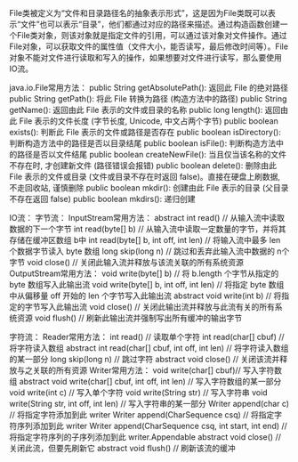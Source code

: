 File类被定义为“文件和目录路径名的抽象表示形式”，这是因为File类既可以表示“文件”也可以表示“目录”，他们都通过对应的路径来描述。通过构造函数创建一个File类对象，则该对象就是指定文件的引用，可以通过该对象对文件操作。通过File对象，可以获取文件的属性值（文件大小，能否读写，最后修改时间等）。File对象不能对文件进行读取和写入的操作，如果想要对文件进行读写，那么要使用IO流。

java.io.File常用方法：
public String getAbsolutePath(): 返回此 File 的绝对路径
public String getPath(): 将此 File 转换为路径 (构造方法中的路径)
public String getName(): 返回由此 File 表示的文件或目录的名称
public long length(): 返回由此 File 表示的文件长度 (字节长度, Unicode, 中文占两个字节)
public boolean exists(): 判断此 File 表示的文件或路径是否存在
public boolean isDirectory(): 判断构造方法中的路径是否以目录结尾
public boolean isFile(): 判断构造方法中的路径是否以文件结尾
public boolean createNewFile(): 当且仅当该名称的文件不存在时, 才创建新文件 (路径错误会报错)
public boolean delete(): 删除由此 File 表示的文件或目录 (文件或目录不存在时返回 false)。直接在硬盘上刷数据, 不走回收站, 谨慎删除
public boolean mkdir(): 创建由此 File 表示的目录 (父目录不存在返回 false)
public boolean mkdirs(): 递归创建

IO流：
字节流：
InputStream常用方法：
abstract int read() // 从输入流中读取数据的下一个字节
int read(byte[] b) // 从输入流中读取一定数量的字节，并将其存储在缓冲区数组 b中
int read(byte[] b, int off, int len) // 将输入流中最多 len 个数据字节读入 byte 数组
long skip(long n) // 跳过和丢弃此输入流中数据的 n个字节
void close()	   // 关闭此输入流并释放与该流关联的所有系统资源
OutputStream常用方法：
void write(byte[] b) // 将 b.length 个字节从指定的 byte 数组写入此输出流
void write(byte[] b, int off, int len)    // 将指定 byte 数组中从偏移量 off 开始的 len 个字节写入此输出流
abstract void write(int b)    // 将指定的字节写入此输出流
void close()    // 关闭此输出流并释放与此流有关的所有系统资源
void flush()    // 刷新此输出流并强制写出所有缓冲的输出字节

字符流：
Reader常用方法：
int read()  // 读取单个字符
int read(char[] cbuf)    // 将字符读入数组
abstract int read(char[] cbuf, int off, int len)    // 将字符读入数组的某一部分
long skip(long n)    // 跳过字符
abstract void close()    // 关闭该流并释放与之关联的所有资源
Writer常用方法：
void write(char[] cbuf)// 写入字符数组
abstract void write(char[] cbuf, int off, int len)    // 写入字符数组的某一部分
void write(int c)    // 写入单个字符
void write(String str)    // 写入字符串
void write(String str, int off, int len)    // 写入字符串的某一部分
Writer append(char c)    // 将指定字符添加到此 writer
Writer append(CharSequence csq)    // 将指定字符序列添加到此 writer
Writer append(CharSequence csq, int start, int end)    // 将指定字符序列的子序列添加到此 writer.Appendable
abstract void close()    // 关闭此流，但要先刷新它
abstract void flush()    // 刷新该流的缓冲

